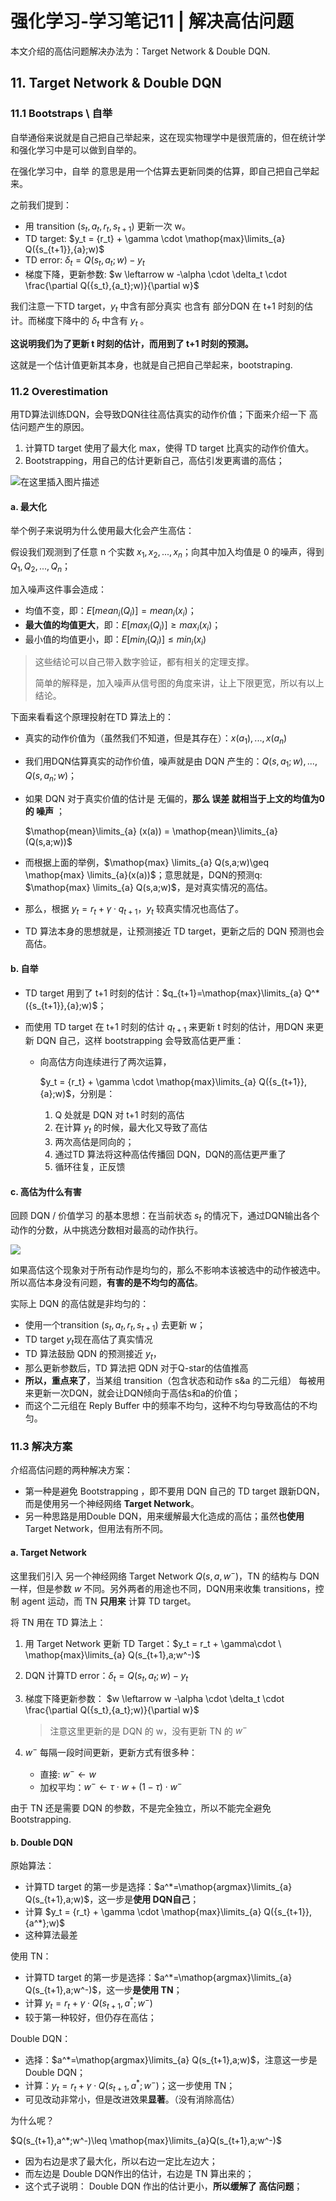 # 强化学习-学习笔记11 | 解决高估问题

本文介绍的高估问题解决办法为：Target Network & Double DQN.



## 11. Target Network & Double DQN



### 11.1 Bootstraps \ 自举

自举通俗来说就是自己把自己举起来，这在现实物理学中是很荒唐的，但在统计学和强化学习中是可以做到自举的。

在强化学习中，自举 的意思是用一个估算去更新同类的估算，即自己把自己举起来。

之前我们提到： 

- 用 transition $(s_t,a_t,r_t,s_{t+1})$ 更新一次 w。
- TD target: $y_t = {r_t} + \gamma \cdot \mathop{max}\limits_{a} Q({s_{t+1}},{a};w)$
- TD error: $\delta_t = Q({s_t},{a_t};w) - y_t$
- 梯度下降，更新参数: $w \leftarrow w -\alpha \cdot \delta_t \cdot \frac{\partial Q({s_t},{a_t};w)}{\partial w}$



我们注意一下TD target，$y_t$ 中含有部分真实 也含有 部分DQN 在 t+1 时刻的估计。而梯度下降中的 $\delta_t$ 中含有 $y_t$ 。

**这说明我们为了更新 t 时刻的估计，而用到了 t+1 时刻的预测。**

这就是一个估计值更新其本身，也就是自己把自己举起来，bootstraping.



### 11.2 Overestimation

用TD算法训练DQN，会导致DQN往往高估真实的动作价值；下面来介绍一下 高估问题产生的原因。

1. 计算TD target 使用了最大化 max，使得 TD target 比真实的动作价值大。
2. Bootstrapping，用自己的估计更新自己，高估引发更离谱的高估；

![在这里插入图片描述](https://img-blog.csdnimg.cn/e2a413b3478949b6b1c3b82622765a7c.png?x-oss-process=image/watermark,type_d3F5LXplbmhlaQ,shadow_50,text_Q1NETiBAQ3lydXNNYXk=,size_20,color_FFFFFF,t_70,g_se,x_16)



#### a. 最大化

举个例子来说明为什么使用最大化会产生高估：

假设我们观测到了任意 n 个实数 $x_1,x_2,...,x_n$；向其中加入均值是 0 的噪声，得到 $Q_1,Q_2,...,Q_n$；

加入噪声这件事会造成：

- 均值不变，即：$E[mean_i(Q_i)]=mean_i(x_i)$；
- **最大值的均值更大**，即：$E[max_i(Q_i)]\geq max_i(x_i)$；
- 最小值的均值更小，即：$E[min_i(Q_i)]\leq min_i(x_i)$



> 这些结论可以自己带入数字验证，都有相关的定理支撑。
>
> 简单的解释是，加入噪声从信号图的角度来讲，让上下限更宽，所以有以上结论。



下面来看看这个原理投射在TD 算法上的：

- 真实的动作价值为（虽然我们不知道，但是其存在）：$x(a_1),...,x(a_n)$

- 我们用DQN估算真实的动作价值，噪声就是由 DQN 产生的：$Q(s,a_1;w),...,Q(s,a_n;w)$；

- 如果 DQN 对于真实价值的估计是 无偏的，**那么 误差 就相当于上文的均值为0的 噪声** ；

  $\mathop{mean}\limits_{a} (x(a)) = \mathop{mean}\limits_{a} (Q(s,a;w))$

- 而根据上面的举例，$\mathop{max} \limits_{a} Q(s,a;w)\geq \mathop{max} \limits_{a}(x(a))$；意思就是，DQN的预测q: $\mathop{max} \limits_{a} Q(s,a;w)$，是对真实情况的高估。

- 那么，根据 $y_t = {r_t} + \gamma \cdot q_{t+1}$，$y_t$ 较真实情况也高估了。

- TD 算法本身的思想就是，让预测接近 TD target，更新之后的 DQN 预测也会高估。



#### b. 自举



- TD target 用到了 t+1 时刻的估计：$q_{t+1}=\mathop{max}\limits_{a} Q^*({s_{t+1}},{a};w)$；

- 而使用 TD target 在 t+1 时刻的估计 $q_{t+1}$ 来更新 t 时刻的估计，用DQN 来更新 DQN 自己，这样 bootstrapping 会导致高估更严重：

  - 向高估方向连续进行了两次运算，

    $y_t = {r_t} + \gamma \cdot \mathop{max}\limits_{a} Q({s_{t+1}},{a};w)$，分别是：

    1. Q 处就是 DQN 对 t+1 时刻的高估
    2. 在计算 $y_t$ 的时候，最大化又导致了高估
    3. 两次高估是同向的；
    4. 通过TD 算法将这种高估传播回 DQN，DQN的高估更严重了
    5. 循环往复，正反馈



#### c. 高估为什么有害

回顾 DQN / 价值学习 的基本思想：在当前状态 $s_t$ 的情况下，通过DQN输出各个动作的分数，从中挑选分数相对最高的动作执行。

![](D:\Downloads\image\gaogu-1.png)

如果高估这个现象对于所有动作是均匀的，那么不影响本该被选中的动作被选中。所以高估本身没有问题，**有害的是不均匀的高估**。

实际上 DQN 的高估就是非均匀的：

- 使用一个transition $(s_t,a_t,r_t,s_{t+1})$ 去更新 w；
- TD target $y_t$现在高估了真实情况
- TD 算法鼓励 QDN 的预测接近 $y_t$，
- 那么更新参数后，TD 算法把 QDN 对于Q-star的估值推高
- **所以，重点来了**，当某组 transition（包含状态和动作 s&a 的二元组） 每被用来更新一次DQN，就会让DQN倾向于高估s和a的价值；
- 而这个二元组在 Reply Buffer 中的频率不均匀，这种不均匀导致高估的不均匀。



### 11.3 解决方案

介绍高估问题的两种解决方案：

- 第一种是避免 Bootstrapping ，即不要用 DQN 自己的 TD target 跟新DQN，而是使用另一个神经网络 **Target Network**。
- 另一种思路是用Double DQN，用来缓解最大化造成的高估；虽然**也使用** Target Network，但用法有所不同。

#### a. Target Network

这里我们引入 另一个神经网络 Target Network $Q(s,a,w^-)$，TN 的结构与 DQN 一样，但是参数 $w$ 不同。另外两者的用途也不同，DQN用来收集 transitions，控制 agent 运动，而 TN **只用来** 计算 TD target。



将 TN 用在 TD 算法上：

1. 用 Target Network 更新 TD Target：$y_t = r_t + \gamma\cdot \ \mathop{max}\limits_{a} Q(s_{t+1},a;w^-)$

2. DQN 计算TD error：$\delta_t = Q({s_t},{a_t};w) - y_t$

3. 梯度下降更新参数： $w \leftarrow w -\alpha \cdot \delta_t \cdot \frac{\partial Q({s_t},{a_t};w)}{\partial w}$

   > 注意这里更新的是 DQN 的 w，没有更新 TN 的 $w^-$

4. $w^-$ 每隔一段时间更新，更新方式有很多种：

   - 直接: $w^-\leftarrow w$
   - 加权平均：$w^-\leftarrow \tau\cdot w + (1-\tau)\cdot w^-$



由于 TN 还是需要 DQN 的参数，不是完全独立，所以不能完全避免Bootstrapping.



#### b. Double DQN

原始算法：

- 计算TD target 的第一步是选择：$a^*=\mathop{argmax}\limits_{a} Q(s_{t+1},a;w)$，这一步是**使用 DQN自己**；
- 计算 $y_t = {r_t} + \gamma \cdot \mathop{max}\limits_{a} Q({s_{t+1}},{a^*};w)$
- 这种算法最差



使用 TN：

- 计算TD target 的第一步是选择：$a^*=\mathop{argmax}\limits_{a} Q(s_{t+1},a;w^-)$，这一步**是使用 TN**；
- 计算 $y_t = {r_t} + \gamma \cdot Q({s_{t+1}},{a^*};w^-)$
- 较于第一种较好，但仍存在高估；



Double DQN：

- 选择：$a^*=\mathop{argmax}\limits_{a} Q(s_{t+1},a;w)$，注意这一步是 Double DQN；
- 计算：$y_t = {r_t} + \gamma \cdot Q({s_{t+1}},{a^*};w^-)$；这一步使用 TN；
- 可见改动非常小，但是改进效果**显著**。（没有消除高估）



为什么呢？

$Q(s_{t+1},a^*;w^-)\leq \mathop{max}\limits_{a}Q(s_{t+1},a;w^-)$

- 因为右边是求了最大化，所以右边一定比左边大；
- 而左边是 Double DQN作出的估计，右边是 TN 算出来的；
- 这个式子说明： Double DQN 作出的估计更小，**所以缓解了 高估问题**；

